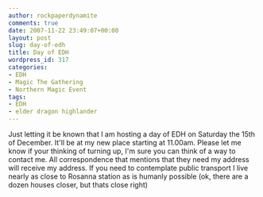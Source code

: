 ```yaml
---
author: rockpaperdynamite
comments: true
date: 2007-11-22 23:49:07+00:00
layout: post
slug: day-of-edh
title: Day of EDH
wordpress_id: 317
categories:
- EDH
- Magic The Gathering
- Northern Magic Event
tags:
- EDH
- elder dragon highlander
---
```


Just letting it be known that I am hosting a day of EDH on Saturday the 15th of December. It'll be at my new place starting at 11.00am. Please let me know if your thinking of turning up, I'm sure you can think of a way to contact me. All correspondence that mentions that they need my address will receive my address. If you need to contemplate public transport I live nearly as close to Rosanna station as is humanly possible (ok, there are a dozen houses closer, but thats close right)
